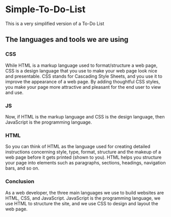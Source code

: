 # Simple-To-Do-List
This is a very simplified version of a To-Do List

## The languages and tools we are using

### CSS
While HTML is a markup language used to format/structure a web page, CSS is a design language that you use to make your web page look nice and presentable.
CSS stands for Cascading Style Sheets, and you use it to improve the appearance of a web page. By adding thoughtful CSS styles, you make your page more attractive and pleasant for the end user to view and use.

### JS
Now, if HTML is the markup language and CSS is the design language, then JavaScript is the programming language.


### HTML
So you can think of HTML as the language used for creating detailed instructions concerning style, type, format, structure and the makeup of a web page before it gets printed (shown to you).
HTML helps you structure your page into elements such as paragraphs, sections, headings, navigation bars, and so on.  

### Conclusion 

As a web developer, the three main languages we use to build websites are HTML, CSS, and JavaScript.
JavaScript is the programming language, we use HTML to structure the site, and we use CSS to design and layout the web page.
